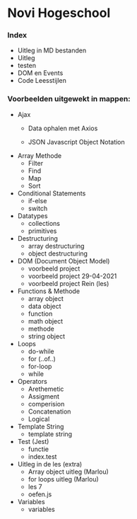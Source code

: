 # Novi Hogeschool


### Index
* Uitleg in MD bestanden
* Uitleg
* testen
* DOM en Events
* Code Leesstijlen

### Voorbeelden uitgewekt in mappen: 
* Ajax
  * Data ophalen met Axios
    
  * JSON Javascript Object Notation
* Array Methode
  * Filter
  * Find
  * Map
  * Sort
* Conditional Statements
  * if-else
  * switch
* Datatypes
  * collections
  * primitives
* Destructuring
  * array destructuring
  * object destructuring
* DOM (Document Object Model)
  * voorbeeld project
  * voorbeeld project 29-04-2021
  * voorbeeld project Rein (les)
* Functions & Methode 
  * array object
  * data object
  * function 
  * math object
  * methode
  * string object
* Loops
  * do-while
  * for (..of..)
  * for-loop
  * while
* Operators
  * Arethemetic
  * Assigment
  * comperision
  * Concatenation
  * Logical
* Template String
  * template string
* Test (Jest)
  * functie
  * index.test
* Uitleg in de les (extra)
  * Array object uitleg (Marlou)
  * for loops uitleg (Marlou)
  * les 7
  * oefen.js
* Variables
  * variables
